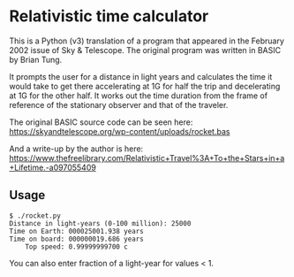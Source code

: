 # Relativistic time calculator

This is a Python (v3) translation of a program that appeared in the February 2002 issue of Sky & Telescope.  The original program was written in BASIC by Brian Tung.

It prompts the user for a distance in light years and calculates the time it would take to get there accelerating at 1G for half the trip and decelerating at 1G for the other half.  It works out the time duration from the frame of reference of the stationary observer and that of the traveler.

The original BASIC source code can be seen here:
https://skyandtelescope.org/wp-content/uploads/rocket.bas

And a write-up by the author is here:
https://www.thefreelibrary.com/Relativistic+Travel%3A+To+the+Stars+in+a+Lifetime.-a097055409

## Usage
```
$ ./rocket.py 
Distance in light-years (0-100 million): 25000
Time on Earth: 000025001.938 years
Time on board: 000000019.686 years
    Top speed: 0.99999999700 c
```
You can also enter fraction of a light-year for values < 1.
